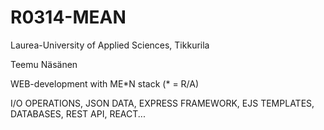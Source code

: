 # R0314-MEAN
Laurea-University of Applied Sciences, Tikkurila

Teemu Näsänen

WEB-development with ME*N stack (\* = R/A)

I/O OPERATIONS, JSON DATA, EXPRESS FRAMEWORK, EJS TEMPLATES, DATABASES, REST API, REACT...
